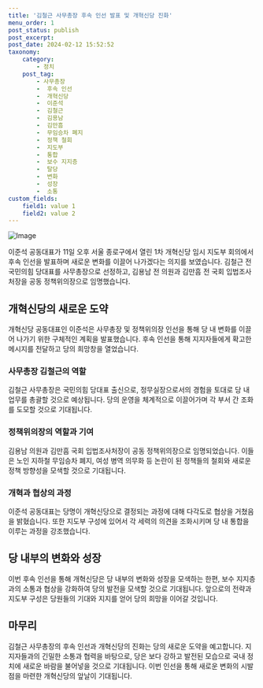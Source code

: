 ```yaml
---
title: '김철근 사무총장 후속 인선 발표 및 개혁신당 진화'
menu_order: 1
post_status: publish
post_excerpt: 
post_date: 2024-02-12 15:52:52
taxonomy:
    category:
        - 정치
    post_tag:
        - 사무총장
        -  후속 인선
        -  개혁신당
        -  이준석
        -  김철근
        -  김용남
        -  김만흠
        -  무임승차 폐지
        -  정책 철회
        -  지도부
        -  통합
        -  보수 지지층
        -  탈당
        -  변화
        -  성장
        -  소통
custom_fields:
    field1: value 1
    field2: value 2
---
```


![Image](https://imgnews.pstatic.net/image/032/2024/02/12/0003278437_001_20240212113301085.jpg?type=w647)

이준석 공동대표가 11일 오후 서울 종로구에서 열린 1차 개혁신당 임시 지도부 회의에서 후속 인선을 발표하며 새로운 변화를 이끌어 나가겠다는 의지를 보였습니다. 김철근 전 국민의힘 당대표를 사무총장으로 선정하고, 김용남 전 의원과 김만흠 전 국회 입법조사처장을 공동 정책위의장으로 임명했습니다.
## 개혁신당의 새로운 도약
개혁신당 공동대표인 이준석은 사무총장 및 정책위의장 인선을 통해 당 내 변화를 이끌어 나가기 위한 구체적인 계획을 발표했습니다. 후속 인선을 통해 지지자들에게 확고한 메시지를 전달하고 당의 희망창을 열었습니다.
### 사무총장 김철근의 역할
김철근 사무총장은 국민의힘 당대표 출신으로, 정무실장으로서의 경험을 토대로 당 내 업무를 총괄할 것으로 예상됩니다. 당의 운영을 체계적으로 이끌어가며 각 부서 간 조화를 도모할 것으로 기대됩니다.
### 정책위의장의 역할과 기여
김용남 의원과 김만흠 국회 입법조사처장이 공동 정책위의장으로 임명되었습니다. 이들은 노인 지하철 무임승차 폐지, 여성 병역 의무화 등 논란이 된 정책들의 철회와 새로운 정책 방향성을 모색할 것으로 기대됩니다.
### 개혁과 협상의 과정
이준석 공동대표는 당명이 개혁신당으로 결정되는 과정에 대해 다각도로 협상을 거쳤음을 밝혔습니다. 또한 지도부 구성에 있어서 각 세력의 의견을 조화시키며 당 내 통합을 이루는 과정을 강조했습니다.
## 당 내부의 변화와 성장
이번 후속 인선을 통해 개혁신당은 당 내부의 변화와 성장을 모색하는 한편, 보수 지지층과의 소통과 협상을 강화하여 당의 발전을 모색할 것으로 기대됩니다. 앞으로의 전략과 지도부 구성은 당원들의 기대와 지지를 얻어 당의 희망을 이어갈 것입니다.
## 마무리
김철근 사무총장의 후속 인선과 개혁신당의 진화는 당의 새로운 도약을 예고합니다. 지지자들과의 긴밀한 소통과 협력을 바탕으로, 당은 보다 강하고 발전된 모습으로 국내 정치에 새로운 바람을 불어넣을 것으로 기대됩니다. 이번 인선을 통해 새로운 변화의 시발점을 마련한 개혁신당의 앞날이 기대됩니다.
